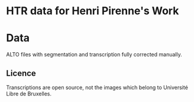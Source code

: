 # HTR data for Henri Pirenne's Work


# Data

ALTO files with segmentation and transcription fully corrected manually.

## Licence

Transcriptions are open source, not the images which belong to Université Libre de Bruxelles.



